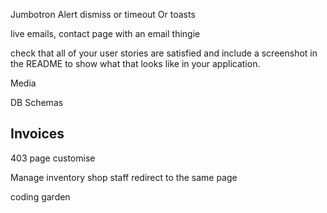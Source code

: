 Jumbotron
Alert dismiss or timeout
Or toasts


live emails, contact page with an email thingie

check that all of your user stories are satisfied and include a screenshot in the README to show what that looks like in your application.

Media

DB Schemas


## Invoices


403 page customise

Manage inventory shop staff redirect to the same page

coding garden
